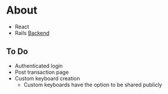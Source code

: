 # About

- React
- Rails [Backend](https://github.com/Bearinawolfpack/keyboard_backend)

## To Do

- Authenticated login
- Post transaction page
- Custom keyboard creation
  - Custom keyboards have the option to be shared publicly
